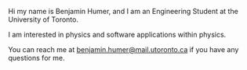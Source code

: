 Hi my name is Benjamin Humer, and I am an Engineering Student at the University of Toronto.

I am interested in physics and software applications within physics.

You can reach me at benjamin.humer@mail.utoronto.ca if you have any questions for me.

<!---
humerbenjamin/humerbenjamin is a ✨ special ✨ repository because its `README.md` (this file) appears on your GitHub profile.
You can click the Preview link to take a look at your changes.
--->
